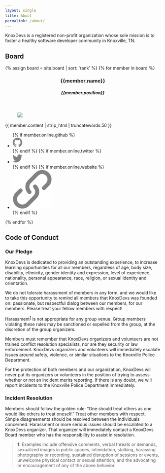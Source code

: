```yaml
---
layout: single
title: About
permalink: /about/
---
```

KnoxDevs is a registered non-profit organization whose sole mission is to foster a healthy software developer community in Knoxville, TN.

## Board
<section class="cards">
{% assign board = site.board | sort: 'rank' %}
{% for member in board %}
<article class="card">
    <header class="card__title">
      <h3>{{member.name}}</h3>
      <h5>{{member.position}}</h5>
    </header>
    <figure class="card__image">
        <img src="{{member.image}}">
    </figure>
    <main class="card__description">
      {{ member.content | strip_html | truncatewords:50 }}
    </main>
  <footer class="card__footer">
      <ul>
          {% if member.online.github %}
          <li><a href="https://github.com/{{ member.online.github }}" target="_blank"><img src="/assets/images/icon-github.svg" class="icon icon-github"></a></li>
          {% endif %}
          {% if member.online.twitter %}
          <li><a href="https://twitter.com/{{ member.online.twitter }}" target="_blank"><img src="/assets/images/icon-twitter.svg" class="icon icon-twitter"></a></li>
          {% endif %}
          {% if member.online.website %}
          <li><a href="http://{{ member.online.website }}" target="_blank"><img src="/assets/images/icon-link.svg" class="icon icon-website"></a></li>
          {% endif %}
      </ul>
  </footer>
</article>
{% endfor %}
</section>

## Code of Conduct

### Our Pledge
KnoxDevs is dedicated to providing an outstanding experience, to increase learning opportunities for all our members, regardless of age, body
size, disability, ethnicity, gender identity and expression, level of experience,
nationality, personal appearance, race, religion, or sexual identity and
orientation.

We do not tolerate harassment of members in any form, and we would like to take this opportunity to remind all members that KnoxDevs was founded on: passionate, but respectful dialog between our members, for our members. Please treat your fellow members with respect!

Harassment<sup>[1](#fn1)</sup> is not appropriate for any group venue. Group members violating these rules may be sanctioned or expelled from the group, at the discretion of the group organizers.

Members must remember that KnoxDevs organizers and volunteers are not trained conflict resolution specialists, nor are they security or law enforcement. KnoxDevs organizers and volunteers will immediately escalate issues around safety, violence, or similar situations to the Knoxville Police Department.

For the protection of both members and our organization, KnoxDevs will never put its organizers or volunteers in the position of trying to assess whether or not an incident merits reporting. If there is any doubt, we will report incidents to the Knoxville Police Department immediately.

### Incident Resolution
Members should follow the golden rule: “One should treat others as one would like others to treat oneself.” Treat other members with respect.
Simple disagreements should be resolved between the individuals concerned.
Harassment or more serious issues should be escalated to a KnoxDevs organizer. That organizer will immediately contact a KnoxDevs Board member who has the responsibility to assist in resolution.

><a name="fn1">1</a>: Examples include offensive comments, verbal threats or demands, sexualized images in public spaces, intimidation, stalking, harassing photography or recording, sustained disruption of sessions or events, unwelcome physical contact or sexual attention, and the advocating or encouragement of any of the above behavior.
